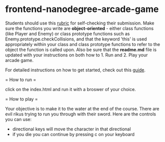 frontend-nanodegree-arcade-game
===============================

Students should use this [rubric](https://review.udacity.com/#!/projects/2696458597/rubric) for self-checking their submission. Make sure the functions you write are **object-oriented** - either class functions (like Player and Enemy) or class prototype functions such as Enemy.prototype.checkCollisions, and that the keyword 'this' is used appropriately within your class and class prototype functions to refer to the object the function is called upon. Also be sure that the **readme.md** file is updated with your instructions on both how to 1. Run and 2. Play your arcade game.

For detailed instructions on how to get started, check out this [guide](https://docs.google.com/document/d/1v01aScPjSWCCWQLIpFqvg3-vXLH2e8_SZQKC8jNO0Dc/pub?embedded=true).

= How to run =

click on the index.html and run it with a broswer of your choice.

= How to play = 

Your objective is to make it to the water at the end of the course. There are evil rikus trying to run you through with their sword.
Here are the controls you can use:
* directional keys will move the character in that directional
* if you die you can continue by pressing c on your keyboard